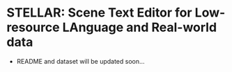 # STELLAR: Scene Text Editor for Low-resource LAnguage and Real-world data

- README and dataset will be updated soon...
